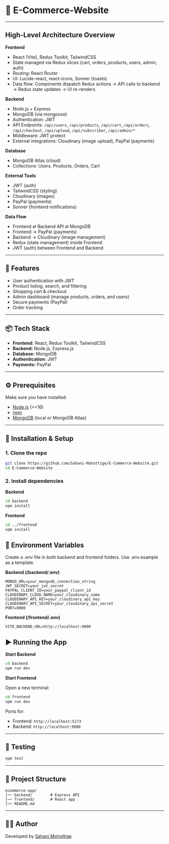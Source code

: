 # 🛒 E-Commerce-Website

---

## High-Level Architecture Overview

**Frontend**
- React (Vite), Redux Toolkit, TailwindCSS
- State managed via Redux slices (cart, orders, products, users, admin, auth)
- Routing: React Router
- UI: Lucide-react, react-icons, Sonner (toasts)
- Data flow: Components dispatch Redux actions → API calls to backend → Redux state updates → UI re-renders

**Backend**
- Node.js + Express
- MongoDB (via mongoose)
- Authentication: JWT
- API Endpoints: `/api/users`, `/api/products`, `/api/cart`, `/api/orders`, `/api/checkout`, `/api/upload`, `/api/subscriber`, `/api/admin/*`
- Middleware: JWT protect
- External integrations: Cloudinary (image upload), PayPal (payments)

**Database**
- MongoDB Atlas (cloud)
- Collections: Users, Products, Orders, Cart

**External Tools**
- JWT (auth)
- TailwindCSS (styling)
- Cloudinary (images)
- PayPal (payments)
- Sonner (frontend notifications)

**Data Flow**
- Frontend ⇄ Backend API ⇄ MongoDB
- Frontend → PayPal (payments)
- Backend → Cloudinary (image management)
- Redux (state management) inside Frontend
- JWT (auth) between Frontend and Backend

---

## 🚀 Features
- User authentication with JWT
- Product listing, search, and filtering
- Shopping cart & checkout
- Admin dashboard (manage products, orders, and users)
- Secure payments (PayPal)
- Order tracking

---

## 📦 Tech Stack
- **Frontend:** React, Redux Toolkit, TailwindCSS
- **Backend:** Node.js, Express.js
- **Database:** MongoDB
- **Authentication:** JWT
- **Payments:** PayPal 

---

## ⚙️ Prerequisites
Make sure you have installed:
- [Node.js](https://nodejs.org/) (>=16)
- [npm](https://www.npmjs.com/)
- [MongoDB](https://www.mongodb.com/) (local or MongoDB Atlas)

---

## 🔧 Installation & Setup

### 1. Clone the repo
```bash
git clone https://github.com/Sahani-Mohottige/E-Commerce-Website.git
cd E-Commerce-Website
````

### 2. Install dependencies

**Backend**

```bash
cd backend
npm install
```

**Frontend**

```bash
cd ../frontend
npm install
```

## 🔑 Environment Variables

Create a .env file in both backend and frontend folders.
Use .env.example as a template.

**Backend (/backend/.env)**
```
MONGO_URL=your_mongodb_connection_string
JWT_SECRET=your_jwt_secret
PAYPAL_CLIENT_ID=your_paypal_client_id
CLOUDINARY_CLOUD_NAME=your_cloudinary_name
CLOUDINARY_API_KEY=your_cloudinary_api_key
CLOUDINARY_API_SECRET=your_cloudinary_api_secret
PORT=9000
```

**Frontend (/frontend/.env)**
```
VITE_BACKEND_URL=http://localhost:9000
```

## ▶️ Running the App

**Start Backend**

```bash
cd backend
npm run dev
```

**Start Frontend**

Open a new terminal:

```bash
cd frontend
npm run dev
```

Ports for:

* Frontend: `http://localhost:5173`
* Backend: `http://localhost:9000`

---

## 🧪 Testing

```bash
npm test
```

---

## 📂 Project Structure

```
ecommerce-app/
│── backend/        # Express API
│── frontend/       # React app
│── README.md
```

---

## 👩‍💻 Author

Developed by [Sahani Mohottige](https://github.com/Sahani-Mohottige).
